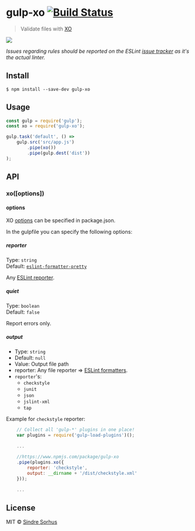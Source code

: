 # gulp-xo [![Build Status](https://travis-ci.org/sindresorhus/gulp-xo.svg?branch=master)](https://travis-ci.org/sindresorhus/gulp-xo)

> Validate files with [XO](https://github.com/sindresorhus/xo)

![](screenshot.png)

*Issues regarding rules should be reported on the ESLint [issue tracker](https://github.com/eslint/eslint/issues) as it's the actual linter.*


## Install

```
$ npm install --save-dev gulp-xo
```


## Usage

```js
const gulp = require('gulp');
const xo = require('gulp-xo');

gulp.task('default', () =>
	gulp.src('src/app.js')
		.pipe(xo())
		.pipe(gulp.dest('dist'))
);
```


## API

### xo([options])

#### options

XO [options](https://github.com/sindresorhus/xo#config) can be specified in package.json.

In the gulpfile you can specify the following options:

##### reporter

Type: `string`<br>
Default: [`eslint-formatter-pretty`](https://github.com/sindresorhus/eslint-formatter-pretty)

Any [ESLint reporter](http://eslint.org/docs/user-guide/command-line-interface#f---format).

##### quiet

Type: `boolean`<br>
Default: `false`

Report errors only.

##### output

- Type: `string`<br>
- Default: `null`
- Value: Output file path
- reporter: Any file reporter => [ESLint formatters](http://eslint.org/docs/user-guide/formatters/).
- `reporter`'s: 
  * `checkstyle`
  * `junit`
  * `json`
  * `jslint-xml`
  * `tap`  

Example for `checkstyle` reporter:

```js
	// Collect all 'gulp-*' plugins in one place!
	var plugins = require('gulp-load-plugins')();
	
	...
	
	//https://www.npmjs.com/package/gulp-xo
	.pipe(plugins.xo({
		reporter: 'checkstyle',
		output: __dirname + '/dist/checkstyle.xml'
	}));
	
	...
```

## License

MIT © [Sindre Sorhus](https://sindresorhus.com)
